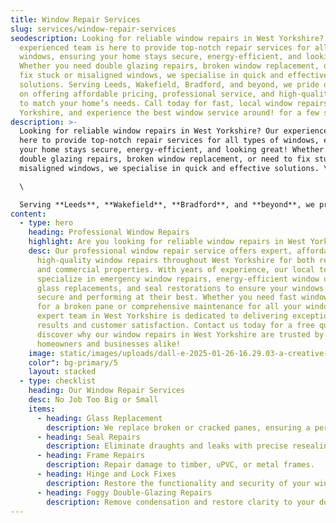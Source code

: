 ```yaml
---
title: Window Repair Services
slug: services/window-repair-services
seodescription: Looking for reliable window repairs in West Yorkshire? Our
  experienced team is here to provide top-notch repair services for all types of
  windows, ensuring your home stays secure, energy-efficient, and looking great!
  Whether you need double glazing repairs, broken window replacement, or need to
  fix stuck or misaligned windows, we specialise in quick and effective
  solutions. Serving Leeds, Wakefield, Bradford, and beyond, we pride ourselves
  on offering affordable pricing, professional service, and high-quality repairs
  to match your home’s needs. Call today for fast, local window repairs in West
  Yorkshire, and experience the best window service around! for a few seconds
description: >-
  Looking for reliable window repairs in West Yorkshire? Our experienced team is
  here to provide top-notch repair services for all types of windows, ensuring
  your home stays secure, energy-efficient, and looking great! Whether you need
  double glazing repairs, broken window replacement, or need to fix stuck or
  misaligned windows, we specialise in quick and effective solutions. \

  \

  Serving **Leeds**, **Wakefield**, **Bradford**, and **beyond**, we pride ourselves on offering affordable pricing, professional service, and high-quality repairs to match your home’s needs. Call today for fast, local window repairs in West Yorkshire, and experience the best window service around! for a few seconds
content:
  - type: hero
    heading: Professional Window Repairs
    highlight: Are you looking for reliable window repairs in West Yorkshire?
    desc: Our professional window repair service offers expert, affordable, and
      high-quality window repairs throughout West Yorkshire for both residential
      and commercial properties. With years of experience, our local technicians
      specialize in emergency window repairs, energy-efficient window upgrades,
      glass replacements, and seal restorations to ensure your windows are
      secure and performing at their best. Whether you need fast window repairs
      for a broken pane or comprehensive maintenance for all your windows, our
      expert team in West Yorkshire is dedicated to delivering exceptional
      results and customer satisfaction. Contact us today for a free quote and
      discover why our window repairs in West Yorkshire are trusted by
      homeowners and businesses alike!
    image: static/images/uploads/dall-e-2025-01-26-16.29.03-a-creative-and-surreal-depiction-of-a-professional-worker-fixing-broken-windows-in-a-bright-and-modern-home-interior.-the-setting-is-a-cosy-living-spa.webp
    color": bg-primary/5
    layout: stacked
  - type: checklist
    heading: Our Window Repair Services
    desc: No Job Too Big or Small
    items:
      - heading: Glass Replacement
        description: We replace broken or cracked panes, ensuring a perfect fit.
      - heading: Seal Repairs
        description: Eliminate draughts and leaks with precise resealing.
      - heading: Frame Repairs
        description: Repair damage to timber, uPVC, or metal frames.
      - heading: Hinge and Lock Fixes
        description: Restore the functionality and security of your windows.
      - heading: Foggy Double-Glazing Repairs
        description: Remove condensation and restore clarity to your double-glazed units.
---
```


